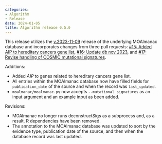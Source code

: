 ```yaml
---
categories: 
- Algorithm
- Release
date: 2024-01-05
title: Algorithm release 0.5.0
---
```

This release utilizes the [v.2023-11-09](https://github.com/vanallenlab/moalmanac-db/releases/tag/v.2023-11-09) release of the underlying MOAlmanac database and incorporates changes from three pull requests: [#15: Added AIP to hereditary cancers gene list](https://github.com/vanallenlab/moalmanac/pull/15), [#16: Update db nov 2023](https://github.com/vanallenlab/moalmanac/pull/16), and [#17: Revise handling of COSMIC mutational signatures](https://github.com/vanallenlab/moalmanac/pull/17). 

Additions:
- Added _AIP_ to genes related to hereditary cancers gene list. 
- All entries within the MOAlmanac database now have filled fields for `publication_date` of the source and when the record was `last_updated`. 
- `moalmanac/moalmanac.py` now accepts `--mutational_signatures` as an input argument and an example input as been added.  

Revisions:
- MOAlmanac no longer runs deconstructSigs as a subprocess and, as a result, R dependencies have been removed. 
- The annotation to the MOAlmanac database was updated to sort by the evidence type, publication date of the source, and then when the database record was last updated.
